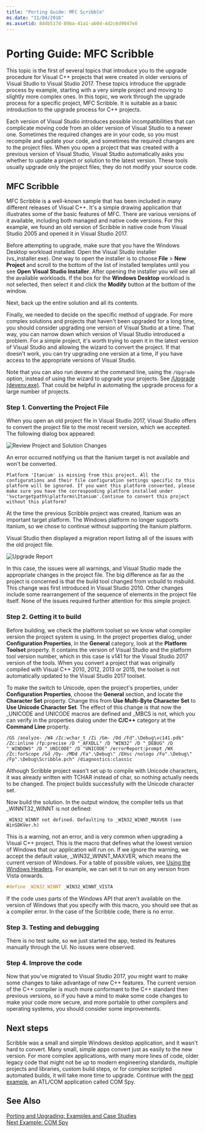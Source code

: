 ```yaml
---
title: "Porting Guide: MFC Scribble"
ms.date: "11/04/2016"
ms.assetid: 8ddb517d-89ba-41a1-ab0d-4d2c6d9047e8
---
```

# Porting Guide: MFC Scribble

This topic is the first of several topics that introduce you to the upgrade procedure for Visual C++ projects that were created in older versions of Visual Studio to Visual Studio 2017. These topics introduce the upgrade process by example, starting with a very simple project and moving to slightly more complex ones. In this topic, we work through the upgrade process for a specific project, MFC Scribble. It is suitable as a basic introduction to the upgrade process for C++ projects.

Each version of Visual Studio introduces possible incompatibilities that can complicate moving code from an older version of Visual Studio to a newer one. Sometimes the required changes are in your code, so you must recompile and update your code, and sometimes the required changes are to the project files. When you open a project that was created with a previous version of Visual Studio, Visual Studio automatically asks you whether to update a project or solution to the latest version. These tools usually upgrade only the project files; they do not modify your source code.

## MFC Scribble

MFC Scribble is a well-known sample that has been included in many different releases of Visual C++. It's a simple drawing application that illustrates some of the basic features of MFC. There are various versions of it available, including both managed and native code versions. For this example, we found an old version of Scribble in native code from Visual Studio 2005 and opened it in Visual Studio 2017.

Before attempting to upgrade, make sure that you have the Windows Desktop workload installed. Open the Visual Studio installer (vs_installer.exe). One way to open the installer is to choose **File** > **New Project** and scroll to the bottom of the list of installed templates until you see **Open Visual Studio Installer**. After opening the installer you will see all the available workloads. If the box for the **Windows Desktop** workload is not selected, then select it and click the **Modify** button at the bottom of the window.

Next, back up the entire solution and all its contents.

Finally, we needed to decide on the specific method of upgrade. For more complex solutions and projects that haven't been upgraded for a long time, you should consider upgrading one version of Visual Studio at a time. That way, you can narrow down which version of Visual Studio introduced a problem. For a simple project, it's worth trying to open it in the latest version of Visual Studio and allowing the wizard to convert the project. If that doesn't work, you can try upgrading one version at a time, if you have access to the appropriate versions of Visual Studio.

Note that you can also run devenv at the command line, using the `/Upgrade` option, instead of using the wizard to upgrade your projects. See [/Upgrade (devenv.exe)](/visualstudio/ide/reference/upgrade-devenv-exe). That could be helpful in automating the upgrade process for a large number of projects.

### Step 1. Converting the Project File

When you open an old project file in Visual Studio 2017, Visual Studio offers to convert the project file to the most recent version, which we accepted. The following dialog box appeared:

![Review Project and Solution Changes](../porting/media/scribbleprojectupgrade.PNG)

An error occurred notifying us that the Itanium target is not available and won't be converted.

```Output
Platform 'Itanium' is missing from this project. All the configurations and their file configuration settings specific to this platform will be ignored. If you want this platform converted, please make sure you have the corresponding platform installed under '%vctargetpath%\platforms\Itanium'.Continue to convert this project without this platform?
```

At the time the previous Scribble project was created, Itanium was an important target platform. The Windows platform no longer supports Itanium, so we chose to continue without supporting the Itanium platform.

Visual Studio then displayed a migration report listing all of the issues with the old project file.

![Upgrade Report](../porting/media/scribblemigrationreport.PNG)

In this case, the issues were all warnings, and Visual Studio made the appropriate changes in the project file. The big difference as far as the project is concerned is that the build tool changed from vcbuild to msbuild. This change was first introduced in Visual Studio 2010. Other changes include some rearrangement of the sequence of elements in the project file itself. None of the issues required further attention for this simple project.

### Step 2. Getting it to build

Before building, we check the platform toolset so we know what compiler version the project system is using. In the project properties dialog, under **Configuration Properties**, in the **General** category, look at the **Platform Toolset** property. It contains the version of Visual Studio and the platform tool version number, which in this case is v141 for the Visual Studio 2017 version of the tools. When you convert a project that was originally compiled with Visual C++ 2010, 2012, 2013 or 2015, the toolset is not automatically updated to the Visual Studio 2017 toolset.

To make the switch to Unicode, open the project's properties, under **Configuration Properties**, choose the **General** section, and locate the **Character Set** property. Change this from **Use Multi-Byte Character Set** to **Use Unicode Character Set**. The effect of this change is that now the _UNICODE and UNICODE macros are defined and _MBCS is not, which you can verify in the properties dialog under the **C/C++** category at the **Command Line** property.

```Output
/GS /analyze- /W4 /Zc:wchar_t /Zi /Gm- /Od /Fd".\Debug\vc141.pdb" /Zc:inline /fp:precise /D "_AFXDLL" /D "WIN32" /D "_DEBUG" /D "_WINDOWS" /D "_UNICODE" /D "UNICODE" /errorReport:prompt /WX /Zc:forScope /Gd /Oy- /MDd /Fa".\Debug\" /EHsc /nologo /Fo".\Debug\" /Fp".\Debug\Scribble.pch" /diagnostics:classic
```

Although Scribble project wasn't set up to compile with Unicode characters, it was already written with TCHAR instead of char, so nothing actually needs to be changed. The project builds successfully with the Unicode character set.

Now build the solution. In the output window, the compiler tells us that _WINNT32_WINNT is not defined:

```Output
_WIN32_WINNT not defined. Defaulting to _WIN32_WINNT_MAXVER (see WinSDKVer.h)
```

This is a warning, not an error, and is very common when upgrading a Visual C++ project. This is the macro that defines what the lowest version of Windows that our application will run on. If we ignore the warning, we accept the default value, _WIN32_WINNT_MAXVER, which means the current version of Windows. For a table of possible values, see [Using the Windows Headers](/windows/desktop/WinProg/using-the-windows-headers). For example, we can set it to run on any version from Vista onwards.

```cpp
#define _WIN32_WINNT _WIN32_WINNT_VISTA
```

If the code uses parts of the Windows API that aren't available on the version of Windows that you specify with this macro, you should see that as a compiler error. In the case of the Scribble code, there is no error.

### Step 3. Testing and debugging

There is no test suite, so we just started the app, tested its features manually through the UI. No issues were observed.

### Step 4. Improve the code

Now that you've migrated to Visual Studio 2017, you might want to make some changes to take advantage of new C++ features. The current version of the C++ compiler is much more conformant to the C++ standard then previous versions, so if you have a mind to make some code changes to make your code more secure, and more portable to other compilers and operating systems, you should consider some improvements.

## Next steps

Scribble was a small and simple Windows desktop application, and it wasn't hard to convert. Many small, simple apps convert just as easily to the new version.  For more complex applications, with many more lines of code, older legacy code that might not be up to modern engineering standards, multiple projects and libraries, custom build steps, or for complex scripted automated builds, it will take more time to upgrade. Continue with the [next example](../porting/porting-guide-com-spy.md), an ATL/COM application called COM Spy.

## See Also

[Porting and Upgrading: Examples and Case Studies](../porting/porting-and-upgrading-examples-and-case-studies.md)<br/>
[Next Example: COM Spy](../porting/porting-guide-com-spy.md)